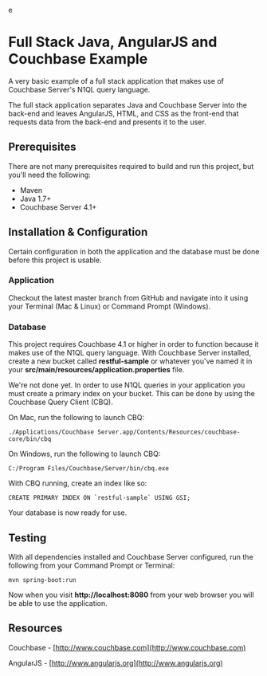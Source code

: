 e
# Full Stack Java, AngularJS and Couchbase Example

A very basic example of a full stack application that makes use of Couchbase Server's N1QL query language.

The full stack application separates Java and Couchbase Server into the back-end and leaves AngularJS, HTML, and CSS as the front-end that requests data from the back-end and presents it to the user.

## Prerequisites

There are not many prerequisites required to build and run this project, but you'll need the following:

* Maven
* Java 1.7+
* Couchbase Server 4.1+

## Installation & Configuration

Certain configuration in both the application and the database must be done before this project is usable.

### Application

Checkout the latest master branch from GitHub and navigate into it using your Terminal (Mac & Linux) or Command Prompt (Windows).

### Database

This project requires Couchbase 4.1 or higher in order to function because it makes use of the N1QL query language.  With Couchbase Server installed, create a new bucket called **restful-sample** or whatever you've named it in your **src/main/resources/application.properties** file.

We're not done yet.  In order to use N1QL queries in your application you must create a primary index on your bucket.  This can be done by using the Couchbase Query Client (CBQ).

On Mac, run the following to launch CBQ:

```
./Applications/Couchbase Server.app/Contents/Resources/couchbase-core/bin/cbq
```

On Windows, run the following to launch CBQ:

```
C:/Program Files/Couchbase/Server/bin/cbq.exe
```

With CBQ running, create an index like so:

```
CREATE PRIMARY INDEX ON `restful-sample` USING GSI;
```

Your database is now ready for use.

## Testing

With all dependencies installed and Couchbase Server configured, run the following from your Command Prompt or Terminal:

```
mvn spring-boot:run
```

Now when you visit **http://localhost:8080** from your web browser you will be able to use the application.

## Resources

Couchbase - [http://www.couchbase.com](http://www.couchbase.com)

AngularJS - [http://www.angularjs.org](http://www.angularjs.org)
